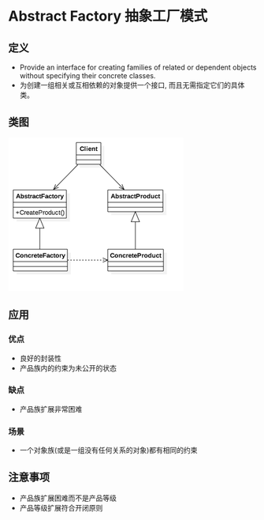 # Abstract Factory 抽象工厂模式

## 定义

- Provide an interface for creating families of related or dependent objects without specifying their concrete classes.
- 为创建一组相关或互相依赖的对象提供一个接口, 而且无需指定它们的具体类。

## 类图

![](./AbstractFactory.png)

## 应用

### 优点 

- 良好的封装性
- 产品族内的约束为未公开的状态

### 缺点

- 产品族扩展非常困难

### 场景

- 一个对象族(或是一组没有任何关系的对象)都有相同的约束

## 注意事项

- 产品族扩展困难而不是产品等级
- 产品等级扩展符合开闭原则